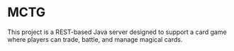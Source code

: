 # MCTG
This project is a REST-based Java server designed to support a card game where players can trade, battle, and manage magical cards.
